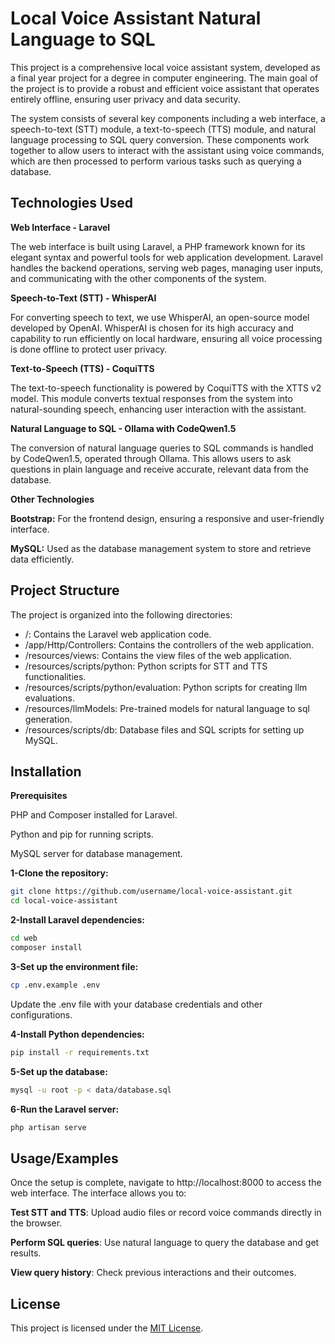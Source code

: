 
# Local Voice Assistant Natural Language to SQL

This project is a comprehensive local voice assistant system, developed as a final year project for a degree in computer engineering. The main goal of the project is to provide a robust and efficient voice assistant that operates entirely offline, ensuring user privacy and data security.

The system consists of several key components including a web interface, a speech-to-text (STT) module, a text-to-speech (TTS) module, and natural language processing to SQL query conversion. These components work together to allow users to interact with the assistant using voice commands, which are then processed to perform various tasks such as querying a database.


## Technologies Used

**Web Interface - Laravel** 

The web interface is built using Laravel, a PHP framework known for its elegant syntax and powerful tools for web application development. Laravel handles the backend operations, serving web pages, managing user inputs, and communicating with the other components of the system.

**Speech-to-Text (STT) - WhisperAI** 

For converting speech to text, we use WhisperAI, an open-source model developed by OpenAI. WhisperAI is chosen for its high accuracy and capability to run efficiently on local hardware, ensuring all voice processing is done offline to protect user privacy.

**Text-to-Speech (TTS) - CoquiTTS** 

The text-to-speech functionality is powered by CoquiTTS with the XTTS v2 model. This module converts textual responses from the system into natural-sounding speech, enhancing user interaction with the assistant.

**Natural Language to SQL - Ollama with CodeQwen1.5** 

The conversion of natural language queries to SQL commands is handled by CodeQwen1.5, operated through Ollama. This allows users to ask questions in plain language and receive accurate, relevant data from the database.

**Other Technologies** 

**Bootstrap:** For the frontend design, ensuring a responsive and user-friendly interface.

**MySQL:** Used as the database management system to store and retrieve data efficiently.


## Project Structure

The project is organized into the following directories:

* /: Contains the Laravel web application code.
* /app/Http/Controllers: Contains the controllers of the web application.
* /resources/views: Contains the view files of the web application.
* /resources/scripts/python: Python scripts for STT and TTS functionalities.
* /resources/scripts/python/evaluation: Python scripts for creating llm evaluations.
* /resources/llmModels: Pre-trained models for natural language to sql generation.
* /resources/scripts/db: Database files and SQL scripts for setting up MySQL.
## Installation

**Prerequisites**

PHP and Composer installed for Laravel.

Python and pip for running scripts.

MySQL server for database management.

**1-Clone the repository:**

```bash
git clone https://github.com/username/local-voice-assistant.git
cd local-voice-assistant
```

**2-Install Laravel dependencies:**

```bash
cd web
composer install
```
    
**3-Set up the environment file:**

```bash
cp .env.example .env
```
Update the .env file with your database credentials and other configurations.

**4-Install Python dependencies:**
```bash
pip install -r requirements.txt
```
**5-Set up the database:**
```bash
mysql -u root -p < data/database.sql
```
**6-Run the Laravel server:**
```bash
php artisan serve
```
## Usage/Examples

Once the setup is complete, navigate to http://localhost:8000 to access the web interface. The interface allows you to:

**Test STT and TTS**: Upload audio files or record voice commands directly in the browser.

**Perform SQL queries**: Use natural language to query the database and get results.

**View query history**: Check previous interactions and their outcomes.



## License

This project is licensed under the [MIT License](https://choosealicense.com/licenses/mit/).

